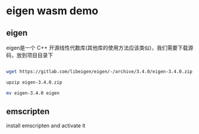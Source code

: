 # eigen wasm demo

## eigen

eigen是一个 C++ 开源线性代数库(其他库的使用方法应该类似)，我们需要下载源码，放到项目目录下

```bash

wget https://gitlab.com/libeigen/eigen/-/archive/3.4.0/eigen-3.4.0.zip

upzip eigen-3.4.0.zip

mv eigen-3.4.0 eigen

```

## emscripten

install emscripten and activate it


